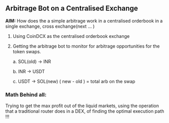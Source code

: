 ## Arbitrage Bot on a Centralised Exchange

**AIM:** How does the a simple arbitrage work in a centralised orderbook in a single exchange, cross exchange(next ... )
 
1. Using CoinDCX as the centralised orderbook exchange 
2. Getting the arbitrage bot to monitor for arbitrage opportunities for the token swaps.
    
    
    a. SOL(old) -> INR
    
    
    b. INR -> USDT
    
    
    c. USDT -> SOL(new) 
    ( new - old ) = total arb on the swap

### Math Behind all:

Trying to get the max profit out of the liquid markets, using the operation that a traditional router does in a DEX, of finding the optimal execution path !!! 

